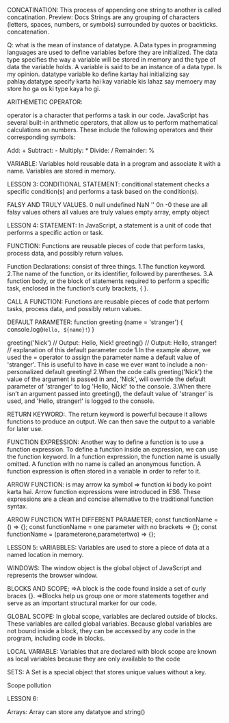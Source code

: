 CONCATINATION:
This process of appending one string to another is called concatination.
Preview: Docs Strings are any grouping of characters (letters, spaces, numbers, or symbols) surrounded by quotes or backticks.
concatenation.


Q: what is the mean of instance of datatype.
A.Data types in programming languages are used to define variables before they are initialized. The data type specifies the way a variable will be stored in memory and the type of data the variable holds. A variable is said to be an instance of a data type.
Is my opinion.
datatype variable ko define kartay hai initializing say pahlay.datatype specify karta hai kay variable kis lahaz say memoery may store ho ga os ki type kaya ho gi.



ARITHEMETIC OPERATOR:

operator is a character that performs a task in our code. JavaScript has several built-in arithmetic operators, that allow us to perform mathematical calculations on numbers. These include the following operators and their corresponding symbols:

Add: +
Subtract: -
Multiply: *
Divide: /
Remainder: %


VARIABLE:
Variables hold reusable data in a program and associate it with a name.
Variables are stored in memory.


LESSON 3:
CONDITIONAL STATEMENT:
conditional statement checks a specific condition(s) and performs a task based on the condition(s).


FALSY AND TRULY VALUES.
0
null
undefined
NaN
''
0n
-0
these are all falsy values others all values are truly values empty array, empty object



LESSON 4:
STATEMENT:
In JavaScript, a statement is a unit of code that performs a specific action or task.

FUNCTION:
Functions are reusable pieces of code that perform tasks, process data, and possibly return values.

Function Declarations:
consist of three things.
1.The function keyword.
2.The name of the function, or its identifier, followed by parentheses.
3.A function body, or the block of statements required to perform a specific task, enclosed in the function’s curly brackets, { }.


CALL A FUNCTION:
Functions are reusable pieces of code that perform tasks, process data, and possibly return values.


DEFAULT PARAMETER:
function greeting (name = 'stranger') {
    console.log(`Hello, ${name}!`)
  }
  
  greeting('Nick') // Output: Hello, Nick!
  greeting() // Output: Hello, stranger!
//   explanation of this default parameter code
1.In the example above, we used the = operator to assign the parameter name a default value of 'stranger'. This is useful to have in case we ever want to include a non-personalized default greeting!
2.When the code calls greeting('Nick') the value of the argument is passed in and, 'Nick', will override the default parameter of 'stranger' to log 'Hello, Nick!' to the console.
3.When there isn’t an argument passed into greeting(), the default value of 'stranger' is used, and 'Hello, stranger!' is logged to the console.



RETURN KEYWORD:.
The return keyword is powerful because it allows functions to produce an output. We can then save the output to a variable for later use.

FUNCTION EXPRESSION:
Another way to define a function is to use a function expression. To define a function inside an expression, we can use the function keyword. In a function expression, the function name is usually omitted. A function with no name is called an anonymous function. A function expression is often stored in a variable in order to refer to it.

ARROW FUNCTION:
is may arrow ka symbol => function ki body ko point karta hai.
Arrow function expressions were introduced in ES6. These expressions are a clean and concise alternative to the traditional function syntax.

ARROW FUNCTION WITH DIFFERENT PARAMETER;
const functionName = () => {};
const functionName = one parameter with no brackets => {};
const functionName = (parameterone,parametertwo) => {};


LESSON 5:
vARIABBLES:
Variables are used to store a piece of data at a named location in memory.

WINDOWS:
The window object is the global object of JavaScript and represents the browser window.

BLOCKS AND SCOPE;
=>A block is the code found inside a set of curly braces {}.
=>Blocks help us group one or more statements together and serve as an important structural marker for our code.

GLOBAL SCOPE:
In global scope, variables are declared outside of blocks. These variables are called global variables. 
Because global variables are not bound inside a block, they can be accessed by any code in the program, including code in blocks.


LOCAL VARIABLE:
Variables that are declared with block scope are known as local variables because they are only available to the code


SETS:
A Set is a special object that stores unique values without a key.









Scope pollution






LESSON 6:

Arrays:
Array can store any datatyoe and string()